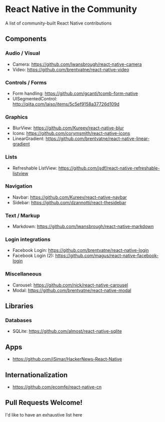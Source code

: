 # React Native in the Community
A list of community-built React Native contributions

## Components

### Audio / Visual

- Camera: https://github.com/lwansbrough/react-native-camera
- Video: https://github.com/brentvatne/react-native-video

### Controls / Forms 

- Form handling: https://github.com/gcanti/tcomb-form-native
- UISegmentedControl: http://qiita.com/laiso/items/5c5ef9158a37726d109d

### Graphics

- BlurView: https://github.com/Kureev/react-native-blur
- Icons: https://github.com/corymsmith/react-native-icons
- LinearGradient: https://github.com/brentvatne/react-native-linear-gradient

### Lists

- Refreshable ListView: https://github.com/jsdf/react-native-refreshable-listview

### Navigation

- Navbar: https://github.com/Kureev/react-native-navbar
- Sidebar: https://github.com/dzannotti/react-thesidebar

### Text / Markup

- Markdown: https://github.com/lwansbrough/react-native-markdown

### Login integrations

- Facebook Login: https://github.com/brentvatne/react-native-login
- Facebook Login (2): https://github.com/magus/react-native-facebook-login

### Miscellaneous

- Carousel: https://github.com/nick/react-native-carousel
- Modal: https://github.com/brentvatne/react-native-modal

## Libraries

### Databases

- SQLite: https://github.com/almost/react-native-sqlite

## Apps

- https://github.com/iSimar/HackerNews-React-Native

## Internationalization

- https://github.com/ecomfe/react-native-cn

## Pull Requests Welcome!

I'd like to have an exhaustive list here
